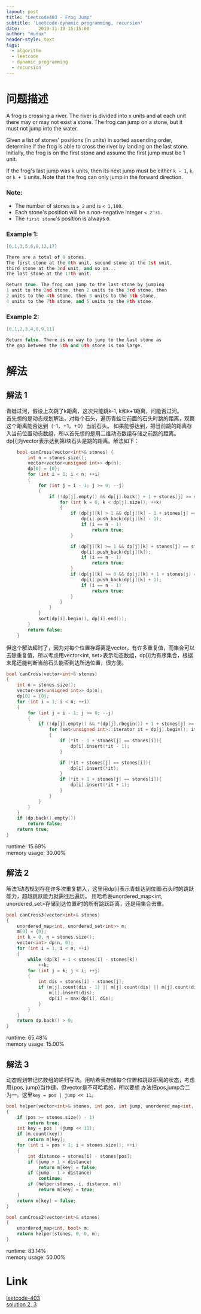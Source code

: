 ```yaml
---
layout: post
title: "Leetcode403 - Frog Jump"
subtitle: 'Leetcode-dynamic programming, recursion'
date:       2019-11-19 15:15:00
author: "mudux"
header-style: text
tags:
  - algorithm
  - leetcode
  - dynamic programming
  - recursion
---
```


# 问题描述
A frog is crossing a river. The river is divided into x units and at each unit there may or may not exist a stone. The frog can jump on a stone, but it must not jump into the water.

Given a list of stones' positions (in units) in sorted ascending order, determine if the frog is able to cross the river by landing on the last stone. Initially, the frog is on the first stone and assume the first jump must be 1 unit.

If the frog's last jump was k units, then its next jump must be either ``k - 1``, ``k``, or ``k + 1`` units. Note that the frog can only jump in the forward direction.

### Note:
- The number of stones is ``≥ 2`` and is ``< 1,100``.
- Each stone's position will be a non-negative integer ``< 2^31``.
- The ``first stone``'s position is always ``0``.

### Example 1:
```c++
[0,1,3,5,6,8,12,17]

There are a total of 8 stones.
The first stone at the 0th unit, second stone at the 1st unit,
third stone at the 3rd unit, and so on...
The last stone at the 17th unit.

Return true. The frog can jump to the last stone by jumping 
1 unit to the 2nd stone, then 2 units to the 3rd stone, then 
2 units to the 4th stone, then 3 units to the 6th stone, 
4 units to the 7th stone, and 5 units to the 8th stone.
```
### Example 2:
```c++
[0,1,2,3,4,8,9,11]

Return false. There is no way to jump to the last stone as 
the gap between the 5th and 6th stone is too large.
```

# 解法
## 解法 1
青蛙过河，假设上次跳了k距离，这次只能跳k-1, k和k+1距离，问能否过河。  
首先想的是动态规划解法，对每个石头，遍历青蛙它前面的石头时跳的距离，观察这个距离能否达到（-1，+1，+0）当前石头。
如果能够达到，把当前跳的距离存入当前位置动态数组，所以首先想的是用二维动态数组存储之前跳的距离。  
dp[i]为vector<int>表示达到第i块石头是跳的距离。解法如下：
```c++
    bool canCross(vector<int>& stones) {
        int n = stones.size();
        vector<vector<unsigned int>> dp(n);
        dp[0] = {0};
        for (int i = 1; i < n; ++i)
        {
            for (int j = i - 1; j >= 0; --j)
            {
                if (!dp[j].empty() && dp[j].back() + 1 + stones[j] >= stones[i]){
                    for (int k = 0; k < dp[j].size(); ++k)
                    {
                        if (dp[j][k] > 1 && dp[j][k] - 1 + stones[j] == stones[i]){
                            dp[i].push_back(dp[j][k] - 1);
                            if (i == n - 1)
                                return true;
                        }

                        if (dp[j][k] >= 1 && dp[j][k] + stones[j] == stones[i]){
                            dp[i].push_back(dp[j][k]);
                            if (i == n - 1)
                                return true;
                        }
                        if (dp[j][k] >= 0 && dp[j][k] + 1 + stones[j] == stones[i]){
                            dp[i].push_back(dp[j][k] + 1);
                            if (i == n - 1)
                                return true;
                        }					
                    }
                }
            }
            sort(dp[i].begin(), dp[i].end());
        }
        return false;     
    }
```
但这个解法超时了，因为对每个位置存距离是vector<int>，有许多重复值，而集合可以去除重复值，所以考虑用vector<int, set<int>>表示动态数组，dp[i]为有序集合，根据末尾还能判断当前石头能否到达所选位置，很方便。
```c++
bool canCross(vector<int>& stones)
{
	int n = stones.size();
	vector<set<unsigned int>> dp(n);
	dp[0] = {0};
	for (int i = 1; i < n; ++i)
	{
		for (int j = i - 1; j >= 0; --j)
		{
			if (!dp[j].empty() && *(dp[j].rbegin()) + 1 + stones[j] >= stones[i]){
				for (set<unsigned int>::iterator it = dp[j].begin(); it != dp[j].end(); ++it)
				{
					if (*it - 1 + stones[j] == stones[i]){
						dp[i].insert(*it - 1);
					}

					if (*it + stones[j] == stones[i]){
						dp[i].insert(*it);
					}
					if (*it + 1 + stones[j] == stones[i]){
						dp[i].insert(*it + 1);
					}										
				}
			}
		}
	}
	if (dp.back().empty())
		return false;
	return true;
}
```
runtime: 15.69%   
memory usage: 30.00% 

## 解法 2
解法1动态规划存在许多次重复插入，这里用dp[i]表示青蛙达到位置i石头时的跳跃能力，超越跳跃能力就需往后遍历。
用哈希表unordered_map<int, unordered_set<int>>存储到达位置i时的所有跳跃距离，还是用集合去重。
```c++
bool canCross3(vector<int>& stones)
{
	unordered_map<int, unordered_set<int>> m;
	m[0] = {0};
	int k = 0, n = stones.size();
	vector<int> dp(n, 0);
	for (int i = 1; i < n; ++i)
	{
		while (dp[k] + 1 < stones[i] - stones[k])
			++k;
		for (int j = k; j < i; ++j)
		{
			int dis = stones[i] - stones[j];
			if (m[j].count(dis - 1) || m[j].count(dis) || m[j].count(dis + 1)){
				m[i].insert(dis);
				dp[i] = max(dp[i], dis);
			}
		}
	}
	return dp.back() > 0;
}
```
runtime:  65.48%  
memory usage: 15.00%  


## 解法 3
动态规划带记忆数组的递归写法。用哈希表存储每个位置和跳跃距离的状态，考虑用{pos, jump}当作键，但vector<int>是不可哈希的，所以要想
办法把pos,jump合二为一。这里``key = pos | jump << 11``。
```c++
bool helper(vector<int>& stones, int pos, int jump, unordered_map<int, bool>& m)
{
	if (pos >= stones.size() - 1)
		return true;
	int key = pos | (jump << 11);
	if (m.count(key))
		return m[key];
	for (int i = pos + 1; i < stones.size(); ++i)
	{
		int distance = stones[i] - stones[pos];
		if (jump + 1 < distance)
			return m[key] = false;
		if (jump - 1 > distance)
			continue;
		if (helper(stones, i, distance, m))
			return m[key] = true;
	}
	return m[key] = false;
}

bool canCross2(vector<int>& stones)
{
	unordered_map<int, bool> m;
	return helper(stones, 0, 0, m);
}
```
runtime: 83.14%  
memory usage: 50.00%  

# Link
[leetcode-403](https://leetcode.com/problems/frog-jump/)  
[solution 2, 3](https://www.cnblogs.com/grandyang/p/5888439.html)  